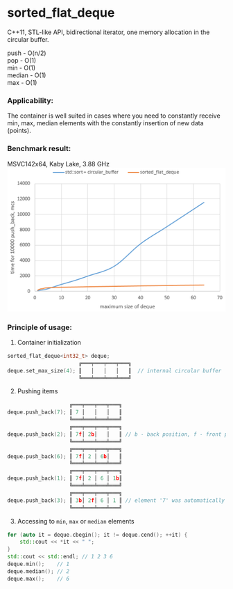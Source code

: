 # sorted_flat_deque

C++11, STL-like API, bidirectional iterator, one memory allocation in the circular buffer.

push - O(n/2)  
pop - O(1)  
min - O(1)  
median - O(1)  
max - O(1)  

### Applicability:

The container is well suited in cases where you need to constantly receive
min, max, median elements with the constantly insertion of new data (points).

### Benchmark result:

MSVC142x64, Kaby Lake, 3.88 GHz  
![benchmark result](https://github.com/yurablok/sorted_flat_deque/blob/master/benchmark.png)

### Principle of usage:
1. Container initialization
```cpp
sorted_flat_deque<int32_t> deque;
                       ╔═══╤═══╤═══╤═══╗
deque.set_max_size(4); ║   │   │   │   ║  // internal circular buffer
                       ╚═══╧═══╧═══╧═══╝
```
2. Pushing items
```cpp
                    ╔═══╤═══╤═══╤═══╗
deque.push_back(7); ║ 7 │   │   │   ║
                    ╚═══╧═══╧═══╧═══╝
                    ╔═══╤═══╤═══╤═══╗
deque.push_back(2); ║ 7f│ 2b│   │   ║ // b - back position, f - front position
                    ╚═══╧═══╧═══╧═══╝
                    ╔═══╤═══╤═══╤═══╗
deque.push_back(6); ║ 7f│ 2 │ 6b│   ║
                    ╚═══╧═══╧═══╧═══╝
                    ╔═══╤═══╤═══╤═══╗
deque.push_back(1); ║ 7f│ 2 │ 6 │ 1b║
                    ╚═══╧═══╧═══╧═══╝
                    ╔═══╤═══╤═══╤═══╗
deque.push_back(3); ║ 3b│ 2f│ 6 │ 1 ║ // element '7' was automatically removed from front
                    ╚═══╧═══╧═══╧═══╝
```
3. Accessing to `min`, `max` or `median` elements
```cpp
for (auto it = deque.cbegin(); it != deque.cend(); ++it) {
    std::cout << *it << " ";
}
std::cout << std::endl; // 1 2 3 6
deque.min();    // 1
deque.median(); // 2
deque.max();    // 6
```
